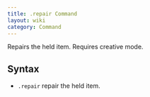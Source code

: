 ```yaml
---
title: .repair Command
layout: wiki
category: Command
---
```

Repairs the held item. Requires creative mode.

## Syntax
- `.repair` repair the held item.

